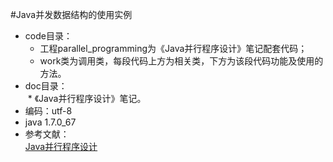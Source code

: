 #Java并发数据结构的使用实例
* code目录：<br>
  * 工程parallel_programming为《Java并行程序设计》笔记配套代码；<br>
  * work类为调用类，每段代码上方为相关类，下方为该段代码功能及使用的方法。<br>
* doc目录：<br>
  * 《Java并行程序设计》笔记。<br>
* 编码：utf-8<br>
* java 1.7.0_67<br>
* 参考文献：<br>
[Java并行程序设计](http://baike.baidu.com/item/Java%E5%B9%B6%E8%A1%8C%E7%A8%8B%E5%BA%8F%E8%AE%BE%E8%AE%A1)<br>
